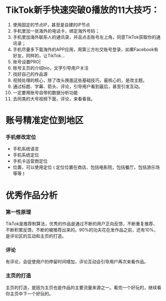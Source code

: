 # TikTok新手快速突破0播放的11大技巧：
1. 使用固定的节点IP，甚至是自建的IP节点
2. 手机里加一张海外的电话卡，绑定海外号码；
3. 手机里加海外联系人的通讯录，并且点击账号左上角，同意TikTok获取你的通讯录；
4. 手机尽量多下载海外的APP应用，用第三方社交账号登录，如果Facebook有好友，同样的，让TikTok...
5. 账号设置PRO|
6. 账号主页的介绍bio，文字引导用户关注
7. 找好自己的作品源
8. 视频处理的核心，除了改头换面这些基础技巧，最核心的，是改主题。
9. 通过标题、字幕、箭头、评论，引导用户看到最后，甚至引发互动。
10. 一定要用账号自带的数据分析功能
11. 去同类的大号视频下面，评论，来看看我。

# 账号精准定位到地区

### 手机修改定位
* 手机系统语言
* 手机系统定位
* 手机卡运营商定位
*  位置，可以使⽤定位 ( 定位位置在商店、包括电影院，包括餐厅，包括游乐场等等 )

# 优秀作品分析

### 第一性原理
TikTok是推荐制算法，优秀的作品是通过不断的⽤户正向反馈，不断重复推荐、不断积累反馈，不断的被推荐出来的。90%的功夫花在发作品之前，还有10%，是评论区的互动和主⻚的打造。

### 评论
有评论，会促使⽤户的停留时间增加，评论互动会引导⽤户再次来看作品。

### 主页的打造
主⻚的打造，是因为主⻚也是作品的主要流量来源之⼀。看完⼀个好玩的，继续看你主⻚中下⼀个好玩的。
